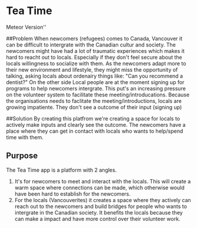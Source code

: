 # Tea Time
Meteor Version''

##Problem
When newcomers (refugees) comes to Canada, Vancouver it can be difficult to intergrate with the Canadian cultur and society. The newcomers might have had a lot of traumatic experiences which makes it hard to reacht out to locals. Especially if they don't feel secure about the locals willingness to socialize with them. As the newcomers adapt more to their new environment and lifestyle, they might miss the opportunity of talking, asking locals about ordenairy things like: "Can you recommend a dentist?"
On the other side
Local people are at the moment signing up for programs to help newcomers intergrate. This put's an increasing pressure on the volunteer system to facilitate these meeting/introducations. Because the organisations needs to faclitate the meeting/introductions, locals are growing impatiente. They don't see a outcome of their input (signing up)

##Solution
By creating this platfrom we're creating a space for locals to actively make inputs and clearly see the outcome. The newcomers have a place where they can get in contact with locals who wants to help/spend time with them.

## Purpose
The Tea Time app is a platform with 2 angles.
1. It's for newcomers to meet and interact with the locals. This will create a warm space where connections can be made, which otherwise would have been hard to establish for the newcomers.
2. For the locals (Vancouverites) it creates a space where they actively can reach out to the newcomers and build bridges for people who wants to intergrate in the Canadian society. It benefits the locals because they can make a  impact and have more control over their volunteer work.

##
